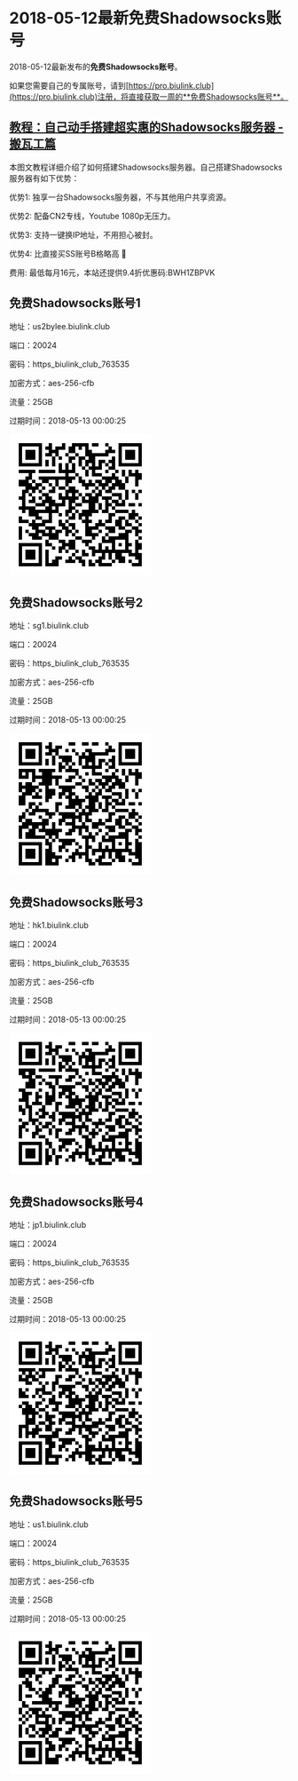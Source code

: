 # 2018-05-12最新**免费Shadowsocks账号**

2018-05-12最新发布的**免费Shadowsocks账号**。

如果您需要自己的专属账号，请到[https://pro.biulink.club](https://pro.biulink.club)注册，将直接获取一周的**免费Shadowsocks账号**。

## [教程：自己动手搭建超实惠的Shadowsocks服务器 - 搬瓦工篇](https://github.com/Biulink/ShadowsocksTutorials/blob/master/%E6%95%99%E6%82%A8%E8%87%AA%E5%B7%B1%E5%8A%A8%E6%89%8B%E6%90%AD%E5%BB%BA%E8%B6%85%E5%AE%9E%E6%83%A0%E7%9A%84Shadowsocks%E6%9C%8D%E5%8A%A1%E5%99%A8%20-%20%E6%90%AC%E7%93%A6%E5%B7%A5%E7%AF%87.md)
  
  本图文教程详细介绍了如何搭建Shadowsocks服务器。自己搭建Shadowsocks服务器有如下优势：

  优势1: 独享一台Shadowsocks服务器，不与其他用户共享资源。

  优势2: 配备CN2专线，Youtube 1080p无压力。

  优势3: 支持一键换IP地址，不用担心被封。

  优势4: 比直接买SS账号B格略高 🙂

  费用: 最低每月16元，本站还提供9.4折优惠码:BWH1ZBPVK  
## 免费Shadowsocks账号1

地址：us2bylee.biulink.club

端口：20024

密码：https_biulink_club_763535

加密方式：aes-256-cfb

流量：25GB

过期时间：2018-05-13 00:00:25

![免费Shadowsocks账号](../qrcode/030775aa-4105-473d-a428-10c8ac824def.png)

## 免费Shadowsocks账号2

地址：sg1.biulink.club

端口：20024

密码：https_biulink_club_763535

加密方式：aes-256-cfb

流量：25GB

过期时间：2018-05-13 00:00:25

![免费Shadowsocks账号](../qrcode/6f97c1c5-db83-4ba2-b3a3-b968a0bcfcab.png)

## 免费Shadowsocks账号3

地址：hk1.biulink.club

端口：20024

密码：https_biulink_club_763535

加密方式：aes-256-cfb

流量：25GB

过期时间：2018-05-13 00:00:25

![免费Shadowsocks账号](../qrcode/fab8ee11-a245-45f0-b0f2-f51132928d0b.png)

## 免费Shadowsocks账号4

地址：jp1.biulink.club

端口：20024

密码：https_biulink_club_763535

加密方式：aes-256-cfb

流量：25GB

过期时间：2018-05-13 00:00:25

![免费Shadowsocks账号](../qrcode/d06d01c3-4c56-441b-8304-861fa4e94a5c.png)

## 免费Shadowsocks账号5

地址：us1.biulink.club

端口：20024

密码：https_biulink_club_763535

加密方式：aes-256-cfb

流量：25GB

过期时间：2018-05-13 00:00:25

![免费Shadowsocks账号](../qrcode/83015813-3329-4f5e-aec2-07620b13ddf5.png)

